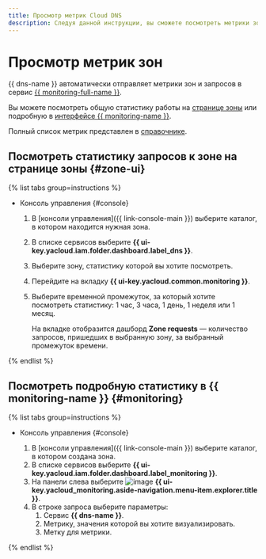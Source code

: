 ```yaml
---
title: Просмотр метрик Cloud DNS
description: Следуя данной инструкции, вы сможете посмотреть метрики зон и запросов.
---
```


# Просмотр метрик зон

{{ dns-name }} автоматически отправляет метрики зон и запросов в сервис [{{ monitoring-full-name }}](../../monitoring).

Вы можете посмотреть общую статистику работы на [странице зоны](#storage-ui) или подробную в [интерфейсе {{ monitoring-name }}](#monitoring).

Полный список метрик представлен в [справочнике](../metrics.md).

## Посмотреть статистику запросов к зоне на странице зоны {#zone-ui}

{% list tabs group=instructions %}

- Консоль управления {#console}

  1. В [консоли управления]({{ link-console-main }}) выберите каталог, в котором находится нужная зона.
  1. В списке сервисов выберите **{{ ui-key.yacloud.iam.folder.dashboard.label_dns }}**.
  1. Выберите зону, статистику которой вы хотите посмотреть.
  1. Перейдите на вкладку **{{ ui-key.yacloud.common.monitoring }}**.
  1. Выберите временной промежуток, за который хотите посмотреть статистику: 1 час, 3 часа, 1 день, 1 неделя или 1 месяц. 

      На вкладке отобразится дашборд **Zone requests** — количество запросов, пришедших в выбранную зону, за выбранный промежуток времени.

{% endlist %}

## Посмотреть подробную статистику в {{ monitoring-name }} {#monitoring}

{% list tabs group=instructions %}

- Консоль управления {#console}

  1. В [консоли управления]({{ link-console-main }}) выберите каталог, в котором создана зона.
  1. В списке сервисов выберите **{{ ui-key.yacloud.iam.folder.dashboard.label_monitoring }}**.
  1. На панели слева выберите ![image](../../_assets/monitoring/concepts/visualization/legend-goto-chart.svg) **{{ ui-key.yacloud_monitoring.aside-navigation.menu-item.explorer.title }}**.
  1. В строке запроса выберите параметры:
      1. Сервис **{{ dns-name }}**.
      1. Метрику, значения которой вы хотите визуализировать.
      1. Метку для метрики.

{% endlist %}